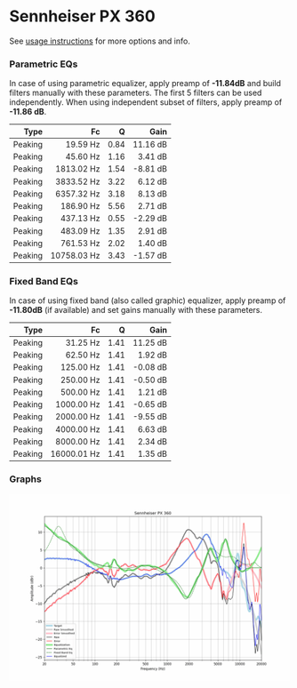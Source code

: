 # Sennheiser PX 360
See [usage instructions](https://github.com/jaakkopasanen/AutoEq#usage) for more options and info.

### Parametric EQs
In case of using parametric equalizer, apply preamp of **-11.84dB** and build filters manually
with these parameters. The first 5 filters can be used independently.
When using independent subset of filters, apply preamp of **-11.86 dB**.

| Type    | Fc          |    Q | Gain     |
|--------:|------------:|-----:|---------:|
| Peaking | 19.59 Hz    | 0.84 | 11.16 dB |
| Peaking | 45.60 Hz    | 1.16 | 3.41 dB  |
| Peaking | 1813.02 Hz  | 1.54 | -8.81 dB |
| Peaking | 3833.52 Hz  | 3.22 | 6.12 dB  |
| Peaking | 6357.32 Hz  | 3.18 | 8.13 dB  |
| Peaking | 186.90 Hz   | 5.56 | 2.71 dB  |
| Peaking | 437.13 Hz   | 0.55 | -2.29 dB |
| Peaking | 483.09 Hz   | 1.35 | 2.91 dB  |
| Peaking | 761.53 Hz   | 2.02 | 1.40 dB  |
| Peaking | 10758.03 Hz | 3.43 | -1.57 dB |

### Fixed Band EQs
In case of using fixed band (also called graphic) equalizer, apply preamp of **-11.80dB**
(if available) and set gains manually with these parameters.

| Type    | Fc          |    Q | Gain     |
|--------:|------------:|-----:|---------:|
| Peaking | 31.25 Hz    | 1.41 | 11.25 dB |
| Peaking | 62.50 Hz    | 1.41 | 1.92 dB  |
| Peaking | 125.00 Hz   | 1.41 | -0.08 dB |
| Peaking | 250.00 Hz   | 1.41 | -0.50 dB |
| Peaking | 500.00 Hz   | 1.41 | 1.21 dB  |
| Peaking | 1000.00 Hz  | 1.41 | -0.65 dB |
| Peaking | 2000.00 Hz  | 1.41 | -9.55 dB |
| Peaking | 4000.00 Hz  | 1.41 | 6.63 dB  |
| Peaking | 8000.00 Hz  | 1.41 | 2.34 dB  |
| Peaking | 16000.01 Hz | 1.41 | 1.35 dB  |

### Graphs
![](./Sennheiser%20PX%20360.png)